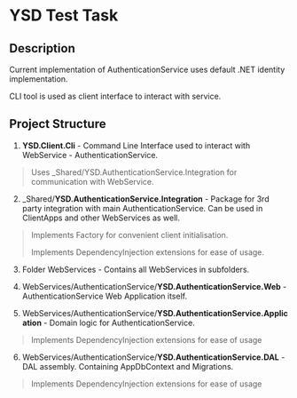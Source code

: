 # YSD Test Task 

## Description
Current implementation of AuthenticationService uses default .NET identity implementation.

CLI tool is used as client interface to interact with service.

## Project Structure

1. **YSD.Client.Cli** - Command Line Interface used to interact with WebService - AuthenticationService.

> Uses _Shared/YSD.AuthenticationService.Integration for communication with WebService.

2. _Shared/**YSD.AuthenticationService.Integration** - Package for 3rd party integration with main AuthenticationService. Can be used in ClientApps and other WebServices as well.

> Implements Factory for convenient client initialisation.
> 
> Implements DependencyInjection extensions for ease of usage.

3. Folder WebServices - Contains all WebServices in subfolders.

4. WebServices/AuthenticationService/**YSD.AuthenticationService.Web** - AuthenticationService Web Application itself.

5. WebServices/AuthenticationService/**YSD.AuthenticationService.Application** - Domain logic for AuthenticationService.

> Implements DependencyInjection extensions for ease of usage

6. WebServices/AuthenticationService/**YSD.AuthenticationService.DAL** - DAL assembly. Containing AppDbContext and Migrations.

> Implements DependencyInjection extensions for ease of usage
